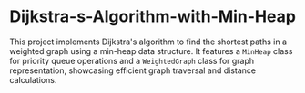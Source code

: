 # Dijkstra-s-Algorithm-with-Min-Heap
This project implements Dijkstra's algorithm to find the shortest paths in a weighted graph using a min-heap data structure. It features a `MinHeap` class for priority queue operations and a `WeightedGraph` class for graph representation, showcasing efficient graph traversal and distance calculations.
